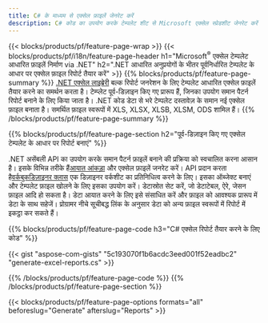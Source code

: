 ```yaml
---
title: C# के माध्यम से एक्सेल फ़ाइलें जेनरेट करें
description: C# कोड का उपयोग करके टेम्पलेट शीट से Microsoft एक्सेल स्प्रेडशीट जेनरेट करें
---
```

{{< blocks/products/pf/feature-page-wrap >}}
{{< blocks/products/pf/i18n/feature-page-header h1="Microsoft<sup>&reg;</sup> एक्सेल टेम्पलेट आधारित फ़ाइलें निर्माण via .NET" h2=".NET आधारित अनुप्रयोगों के भीतर पूर्वनिर्धारित टेम्पलेट के आधार पर एक्सेल फ़ाइल रिपोर्ट तैयार करें" >}}
{{% blocks/products/pf/feature-page-summary %}}
[.NET एक्सेल लाइब्रेरी](/cells/hi/net/) बल्क रिपोर्ट जनरेशन के लिए टेम्पलेट आधारित एक्सेल फ़ाइलें तैयार करने का समर्थन करता है। टेम्प्लेट पूर्व-डिज़ाइन किए गए प्रारूप हैं, जिनका उपयोग समान पैटर्न रिपोर्ट बनाने के लिए किया जाता है। .NET कोड डेटा से भरे टेम्पलेट दस्तावेज़ के समान नई एक्सेल फ़ाइल बनाता है। समर्थित फ़ाइल स्वरूपों में XLS, XLSX, XLSB, XLSM, ODS शामिल हैं।
{{% /blocks/products/pf/feature-page-summary %}}

{{% blocks/products/pf/feature-page-section h2="पूर्व-डिज़ाइन किए गए एक्सेल टेम्पलेट के आधार पर रिपोर्ट बनाएं" %}}

.NET असेंबली API का उपयोग करके समान पैटर्न फ़ाइलें बनाने की प्रक्रिया को स्वचालित करना आसान है। इसके विभिन्न तरीके हैं[आयात आंकड़ा](https://docs.aspose.com/cells/net/import-data-into-worksheet/#importing-data-from-json) और एक्सेल फ़ाइलें जनरेट करें। API प्रदान करता है[वर्कबुकडिज़ाइनर क्लास](https://reference.aspose.com/cells/net/aspose.cells/workbookdesigner) एक डिज़ाइनर वर्कशीट का प्रतिनिधित्व करने के लिए। इसका ऑब्जेक्ट बनाएं और टेम्पलेट फ़ाइल खोलने के लिए इसका उपयोग करें। डेटास्रोत सेट करें, जो डेटाटेबल, ऐरे, जेसन फ़ाइल आदि हो सकता है। डेटा आयात करने के लिए इसे संसाधित करें और फ़ाइल को आवश्यक प्रारूप में डेटा के साथ सहेजें। प्रोग्रामर नीचे सूचीबद्ध लिंक के अनुसार डेटा को अन्य फ़ाइल स्वरूपों में रिपोर्ट में इकट्ठा कर सकते हैं।



{{% blocks/products/pf/feature-page-code h3="C# एक्सेल रिपोर्ट तैयार करने के लिए कोड" %}}

{{< gist "aspose-com-gists" "5c193070f1b6acdc3eed001f52eadbc2" "generate-excel-reports.cs" >}}

{{% /blocks/products/pf/feature-page-code %}}
{{% /blocks/products/pf/feature-page-section %}}

{{< blocks/products/pf/feature-page-options formats="all" beforeslug="Generate" afterslug="Reports" >}}

